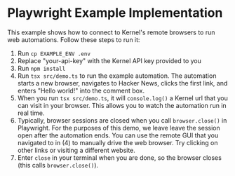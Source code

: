 # Playwright Example Implementation

This example shows how to connect to Kernel's remote browsers to run web automations. Follow these steps to run it:

1. Run `cp EXAMPLE_ENV .env`
2. Replace "your-api-key" with the Kernel API key provided to you
3. Run `npm install`
3. Run `tsx src/demo.ts` to run the example automation. The automation starts a new browser, navigates to Hacker News, clicks the first link, and enters "Hello world!" into the comment box.
4. When you run `tsx src/demo.ts`, it will `console.log()` a Kernel url that you can visit in your browser. This allows you to watch the automation run in real time.
5. Typically, browser sessions are closed when you call `browser.close()` in Playwright. For the purposes of this demo, we leave leave the session open after the automation ends. You can use the remote GUI that you navigated to in (4) to manually drive the web browser. Try clicking on other links or visiting a different website.
7. Enter `close` in your terminal when you are done, so the browser closes (this calls `browser.close()`).
